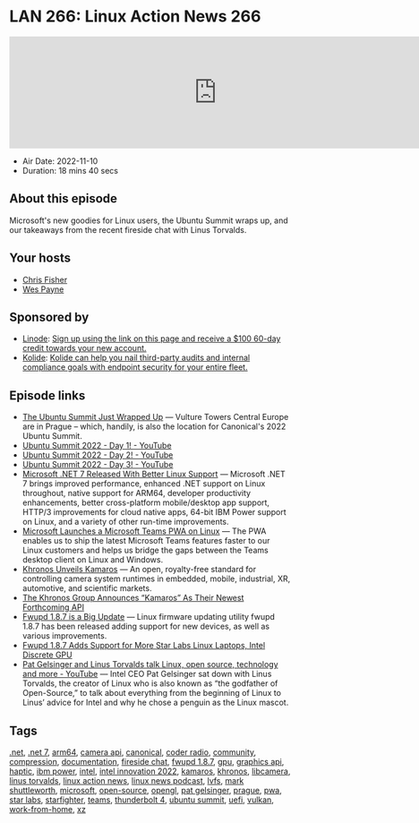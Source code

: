 # LAN 266: Linux Action News 266

<iframe src="https://player.fireside.fm/v2/DAcK9LdX+T7AOw81u?theme=dark" width="740" height="200" frameborder="0" scrolling="no"></iframe>

* Air Date: 2022-11-10
* Duration: 18 mins 40 secs

## About this episode

Microsoft's new goodies for Linux users, the Ubuntu Summit wraps up, and our takeaways from the recent fireside chat with Linus Torvalds.

## Your hosts
* [Chris Fisher](https://linuxactionnews.com/hosts/chris)
* [Wes Payne](https://linuxactionnews.com/hosts/wes)

## Sponsored by

  * [Linode](http://linode.com/lan): [Sign up using the link on this page and receive a $100 60-day credit towards your new account. ](http://linode.com/lan)
  * [Kolide](https://l.kolide.co/3klbWzr): [Kolide can help you nail third-party audits and internal compliance goals with endpoint security for your entire fleet. ](https://l.kolide.co/3klbWzr)



## Episode links

  * [The Ubuntu Summit Just Wrapped Up](https://www.theregister.com/2022/11/09/canonical_conference/ "The Ubuntu Summit Just Wrapped Up") — Vulture Towers Central Europe are in Prague – which, handily, is also the location for Canonical's 2022 Ubuntu Summit.
  * [Ubuntu Summit 2022 - Day 1! - YouTube](https://www.youtube.com/watch?v=pqBbiT40Eak "Ubuntu Summit 2022 - Day 1! - YouTube")
  * [Ubuntu Summit 2022 - Day 2! - YouTube](https://www.youtube.com/watch?v=wOLHFiuwn4w "Ubuntu Summit 2022 - Day 2! - YouTube")
  * [Ubuntu Summit 2022 - Day 3! - YouTube](https://www.youtube.com/watch?v=0Nr3TumNf2I "Ubuntu Summit 2022 - Day 3! - YouTube")
  * [Microsoft .NET 7 Released With Better Linux Support](https://www.phoronix.com/news/Microsoft-dotNET-7 "Microsoft .NET 7 Released With Better Linux Support") — Microsoft .NET 7 brings improved performance, enhanced .NET support on Linux throughout, native support for ARM64, developer productivity enhancements, better cross-platform mobile/desktop app support, HTTP/3 improvements for cloud native apps, 64-bit IBM Power support on Linux, and a variety of other run-time improvements.
  * [Microsoft Launches a Microsoft Teams PWA on Linux](https://news.softpedia.com/news/microsoft-launches-a-microsoft-teams-pwa-on-linux-536403.shtml "Microsoft Launches a Microsoft Teams PWA on Linux") — The PWA enables us to ship the latest Microsoft Teams features faster to our Linux customers and helps us bridge the gaps between the Teams desktop client on Linux and Windows.
  * [Khronos Unveils Kamaros](https://www.khronos.org/blog/khronos-unveils-kamaros-as-the-name-for-the-embedded-camera-system-api-and-working-group "Khronos Unveils Kamaros") — An open, royalty-free standard for controlling camera system runtimes in embedded, mobile, industrial, XR, automotive, and scientific markets.
  * [The Khronos Group Announces “Kamaros” As Their Newest Forthcoming API](https://www.phoronix.com/news/Khronos-Kamaros "The Khronos Group Announces “Kamaros” As Their Newest Forthcoming API")
  * [Fwupd 1.8.7 is a Big Update](https://github.com/fwupd/fwupd/releases/tag/1.8.7 "Fwupd 1.8.7 is a Big Update") — Linux firmware updating utility fwupd 1.8.7 has been released adding support for new devices, as well as various improvements.
  * [Fwupd 1.8.7 Adds Support for More Star Labs Linux Laptops, Intel Discrete GPU](https://9to5linux.com/fwupd-1-8-7-adds-support-for-more-star-labs-linux-laptops-intel-discrete-gpus "Fwupd 1.8.7 Adds Support for More Star Labs Linux Laptops, Intel Discrete GPU")
  * [Pat Gelsinger and Linus Torvalds talk Linux, open source, technology and more - YouTube](https://www.youtube.com/watch?v=0m4hlWx7oRk "Pat Gelsinger and Linus Torvalds talk Linux, open source, technology and more - YouTube") — Intel CEO Pat Gelsinger sat down with Linus Torvalds, the creator of Linux who is also known as “the godfather of Open-Source,” to talk about everything from the beginning of Linux to Linus’ advice for Intel and why he chose a penguin as the Linux mascot.



## Tags

[.net](https://linuxactionnews.com/tags/.net), [.net 7](https://linuxactionnews.com/tags/.net%207), [arm64](https://linuxactionnews.com/tags/arm64), [camera api](https://linuxactionnews.com/tags/camera%20api), [canonical](https://linuxactionnews.com/tags/canonical), [coder radio](https://linuxactionnews.com/tags/coder%20radio), [community](https://linuxactionnews.com/tags/community), [compression](https://linuxactionnews.com/tags/compression), [documentation](https://linuxactionnews.com/tags/documentation), [fireside chat](https://linuxactionnews.com/tags/fireside%20chat), [fwupd 1.8.7](https://linuxactionnews.com/tags/fwupd%201.8.7), [gpu](https://linuxactionnews.com/tags/gpu), [graphics api](https://linuxactionnews.com/tags/graphics%20api), [haptic](https://linuxactionnews.com/tags/haptic), [ibm power](https://linuxactionnews.com/tags/ibm%20power), [intel](https://linuxactionnews.com/tags/intel), [intel innovation 2022](https://linuxactionnews.com/tags/intel%20innovation%202022), [kamaros](https://linuxactionnews.com/tags/kamaros), [khronos](https://linuxactionnews.com/tags/khronos), [libcamera](https://linuxactionnews.com/tags/libcamera), [linus torvalds](https://linuxactionnews.com/tags/linus%20torvalds), [linux action news](https://linuxactionnews.com/tags/linux%20action%20news), [linux news podcast](https://linuxactionnews.com/tags/linux%20news%20podcast), [lvfs](https://linuxactionnews.com/tags/lvfs), [mark shuttleworth](https://linuxactionnews.com/tags/mark%20shuttleworth), [microsoft](https://linuxactionnews.com/tags/microsoft), [open-source](https://linuxactionnews.com/tags/open-source), [opengl](https://linuxactionnews.com/tags/opengl), [pat gelsinger](https://linuxactionnews.com/tags/pat%20gelsinger), [prague](https://linuxactionnews.com/tags/prague), [pwa](https://linuxactionnews.com/tags/pwa), [star labs](https://linuxactionnews.com/tags/star%20labs), [starfighter](https://linuxactionnews.com/tags/starfighter), [teams](https://linuxactionnews.com/tags/teams), [thunderbolt 4](https://linuxactionnews.com/tags/thunderbolt%204), [ubuntu summit](https://linuxactionnews.com/tags/ubuntu%20summit), [uefi](https://linuxactionnews.com/tags/uefi), [vulkan](https://linuxactionnews.com/tags/vulkan), [work-from-home](https://linuxactionnews.com/tags/work-from-home), [xz](https://linuxactionnews.com/tags/xz)